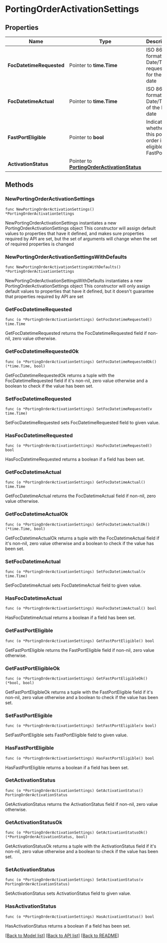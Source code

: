 # PortingOrderActivationSettings

## Properties

Name | Type | Description | Notes
------------ | ------------- | ------------- | -------------
**FocDatetimeRequested** | Pointer to **time.Time** | ISO 8601 formatted Date/Time requested for the FOC date | [optional] 
**FocDatetimeActual** | Pointer to **time.Time** | ISO 8601 formatted Date/Time of the FOC date | [optional] 
**FastPortEligible** | Pointer to **bool** | Indicates whether this porting order is eligible for FastPort | [optional] [readonly] 
**ActivationStatus** | Pointer to [**PortingOrderActivationStatus**](PortingOrderActivationStatus.md) |  | [optional] 

## Methods

### NewPortingOrderActivationSettings

`func NewPortingOrderActivationSettings() *PortingOrderActivationSettings`

NewPortingOrderActivationSettings instantiates a new PortingOrderActivationSettings object
This constructor will assign default values to properties that have it defined,
and makes sure properties required by API are set, but the set of arguments
will change when the set of required properties is changed

### NewPortingOrderActivationSettingsWithDefaults

`func NewPortingOrderActivationSettingsWithDefaults() *PortingOrderActivationSettings`

NewPortingOrderActivationSettingsWithDefaults instantiates a new PortingOrderActivationSettings object
This constructor will only assign default values to properties that have it defined,
but it doesn't guarantee that properties required by API are set

### GetFocDatetimeRequested

`func (o *PortingOrderActivationSettings) GetFocDatetimeRequested() time.Time`

GetFocDatetimeRequested returns the FocDatetimeRequested field if non-nil, zero value otherwise.

### GetFocDatetimeRequestedOk

`func (o *PortingOrderActivationSettings) GetFocDatetimeRequestedOk() (*time.Time, bool)`

GetFocDatetimeRequestedOk returns a tuple with the FocDatetimeRequested field if it's non-nil, zero value otherwise
and a boolean to check if the value has been set.

### SetFocDatetimeRequested

`func (o *PortingOrderActivationSettings) SetFocDatetimeRequested(v time.Time)`

SetFocDatetimeRequested sets FocDatetimeRequested field to given value.

### HasFocDatetimeRequested

`func (o *PortingOrderActivationSettings) HasFocDatetimeRequested() bool`

HasFocDatetimeRequested returns a boolean if a field has been set.

### GetFocDatetimeActual

`func (o *PortingOrderActivationSettings) GetFocDatetimeActual() time.Time`

GetFocDatetimeActual returns the FocDatetimeActual field if non-nil, zero value otherwise.

### GetFocDatetimeActualOk

`func (o *PortingOrderActivationSettings) GetFocDatetimeActualOk() (*time.Time, bool)`

GetFocDatetimeActualOk returns a tuple with the FocDatetimeActual field if it's non-nil, zero value otherwise
and a boolean to check if the value has been set.

### SetFocDatetimeActual

`func (o *PortingOrderActivationSettings) SetFocDatetimeActual(v time.Time)`

SetFocDatetimeActual sets FocDatetimeActual field to given value.

### HasFocDatetimeActual

`func (o *PortingOrderActivationSettings) HasFocDatetimeActual() bool`

HasFocDatetimeActual returns a boolean if a field has been set.

### GetFastPortEligible

`func (o *PortingOrderActivationSettings) GetFastPortEligible() bool`

GetFastPortEligible returns the FastPortEligible field if non-nil, zero value otherwise.

### GetFastPortEligibleOk

`func (o *PortingOrderActivationSettings) GetFastPortEligibleOk() (*bool, bool)`

GetFastPortEligibleOk returns a tuple with the FastPortEligible field if it's non-nil, zero value otherwise
and a boolean to check if the value has been set.

### SetFastPortEligible

`func (o *PortingOrderActivationSettings) SetFastPortEligible(v bool)`

SetFastPortEligible sets FastPortEligible field to given value.

### HasFastPortEligible

`func (o *PortingOrderActivationSettings) HasFastPortEligible() bool`

HasFastPortEligible returns a boolean if a field has been set.

### GetActivationStatus

`func (o *PortingOrderActivationSettings) GetActivationStatus() PortingOrderActivationStatus`

GetActivationStatus returns the ActivationStatus field if non-nil, zero value otherwise.

### GetActivationStatusOk

`func (o *PortingOrderActivationSettings) GetActivationStatusOk() (*PortingOrderActivationStatus, bool)`

GetActivationStatusOk returns a tuple with the ActivationStatus field if it's non-nil, zero value otherwise
and a boolean to check if the value has been set.

### SetActivationStatus

`func (o *PortingOrderActivationSettings) SetActivationStatus(v PortingOrderActivationStatus)`

SetActivationStatus sets ActivationStatus field to given value.

### HasActivationStatus

`func (o *PortingOrderActivationSettings) HasActivationStatus() bool`

HasActivationStatus returns a boolean if a field has been set.


[[Back to Model list]](../README.md#documentation-for-models) [[Back to API list]](../README.md#documentation-for-api-endpoints) [[Back to README]](../README.md)


